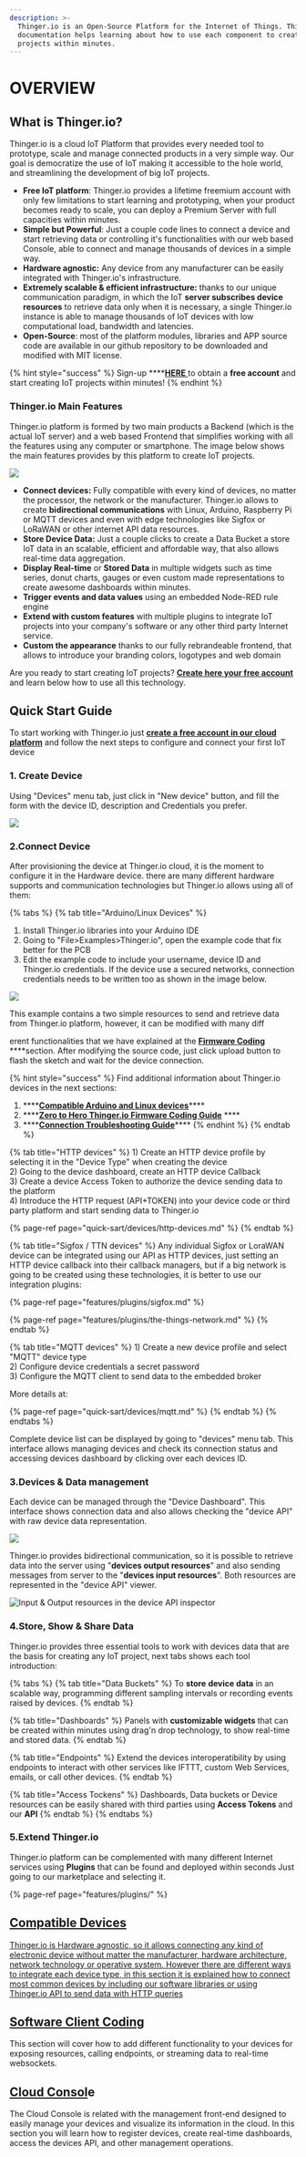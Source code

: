 ```yaml
---
description: >-
  Thinger.io is an Open-Source Platform for the Internet of Things. This
  documentation helps learning about how to use each component to create awesome
  projects within minutes.
---
```


# OVERVIEW

## What is Thinger.io?

Thinger.io is a cloud IoT Platform that provides every needed tool to prototype, scale and manage connected  products in a very simple way. Our goal is democratize the use of IoT making it accessible to the hole world, and streamlining the development of big IoT projects.

* **Free IoT platform**: Thinger.io provides a lifetime freemium account with only few limitations to start learning and prototyping, when your product becomes ready to scale, you can deploy a Premium Server with full capacities within minutes.
* **Simple but Powerful**: Just a couple code lines to connect a device and start retrieving data or controlling it's functionalities with our web based Console, able to connect and manage thousands of devices in a simple way.
* **Hardware agnostic:** Any device from any manufacturer can be easily integrated with Thinger.io's infrastructure.
* **Extremely scalable & efficient infrastructure:** thanks to our unique communication paradigm, in which the IoT **server subscribes device resources** to retrieve data only when it is necessary, a single Thinger.io instance is able to manage thousands of IoT devices with low computational load, bandwidth and latencies. 
* **Open-Source**: most of the platform modules, libraries and APP source code are available in our github repository to be downloaded and modified with MIT license. 

{% hint style="success" %}
Sign-up ****[**HERE** ](https://console.thinger.io/#/signup)to obtain a **free account** and start creating IoT projects within minutes!
{% endhint %}

### Thinger.io Main Features

Thinger.io platform is formed by two main products a Backend \(which is the actual IoT server\) and a web based Frontend that simplifies working with all the features using any computer or smartphone. The image below shows the main features provides by this platform to create IoT projects. 

![](.gitbook/assets/thinger.io-platform-feature.png)

* **Connect devices:** Fully compatible with every kind of devices, no matter the processor, the network or the manufacturer. Thinger.io allows to create **bidirectional communications** with Linux, Arduino, Raspberry Pi or MQTT devices and even with edge technologies like Sigfox or LoRaWAN or other internet API data resources. 
* **Store Device Data:** Just a couple clicks to create a Data Bucket a store IoT data in an scalable, efficient and affordable way, that also allows real-time data aggregation. 
* **Display Real-time** or **Stored Data** in multiple widgets such as time series, donut charts, gauges or even custom made representations to create awesome dashboards within minutes. 
* **Trigger events and data values** using an embedded Node-RED rule engine 
* **Extend with custom features** with multiple plugins to integrate IoT projects into your company's software or any other third party Internet service.  
* **Custom the appearance** thanks to our fully rebrandeable frontend, that allows to introduce your branding colors, logotypes and web domain 

Are you ready to start creating IoT projects? [**Create here your free account**](https://console.thinger.io/#/signup) and learn below how to use all this technology.

## Quick Start Guide

To start working with Thinger.io just [**create a free account in our cloud platform**](https://console.thinger.io/#/signup) and follow the next steps to configure and connect your first IoT device

### 1. Create Device

Using "Devices" menu tab, just click in "New device" button, and fill the form with the device ID, description and Credentials you prefer.

![](.gitbook/assets/image%20%2829%29.png)

### 2.Connect Device

After provisioning the device at Thinger.io cloud, it is the moment to configure it in the Hardware device. there are many different hardware supports and communication technologies but Thinger.io allows using all of them: 

{% tabs %}
{% tab title="Arduino/Linux Devices" %}
1. Install Thinger.io libraries into your Arduino IDE
2. Going to "File&gt;Examples&gt;Thinger.io", open the example code that fix better for the PCB
3. Edit the example code to include your username, device ID and Thinger.io credentials. If the device use a secured networks, connection credentials needs to be written too as shown in the image below. 

![](.gitbook/assets/image%20%2831%29.png)

This example contains a two simple resources to send and retrieve data from Thinger.io platform, however, it can be modified with many diff



erent functionalities that we have explained at the [**Firmware Coding**](quick-sart/coding/) ****section.  After modifying the source code, just click upload button to flash the sketch and wait for the device connection.

{% hint style="success" %}
Find additional information about Thinger.io devices in the next sections: 

1. \*\*\*\*[**Compatible Arduino and Linux devices**](quick-sart/devices/)\*\*\*\*
2. \*\*\*\*[**Zero to Hero Thinger.io Firmware Coding Guide**](quick-sart/coding/) ****
3. \*\*\*\*[**Connection Troubleshooting Guide**](https://docs.thinger.io/coding/good-practices-and-troubleshooting)\*\*\*\*
{% endhint %}
{% endtab %}

{% tab title="HTTP devices" %}
1\) Create an HTTP device profile by selecting it in the "Device Type" when creating the device  
2\) Going to the device dashboard, create an HTTP device Callback  
3\) Create a device Access Token to authorize the device sending data to the platform  
4\) Introduce the HTTP request \(API+TOKEN\) into your device code or third party platform and start sending data to Thinger.io

{% page-ref page="quick-sart/devices/http-devices.md" %}
{% endtab %}

{% tab title="Sigfox / TTN devices" %}
Any individual Sigfox or LoraWAN device can be integrated using our API as HTTP devices, just setting an HTTP device callback into their callback managers, but if a big network is going to be created using these technologies, it is better to use our integration plugins:

{% page-ref page="features/plugins/sigfox.md" %}

{% page-ref page="features/plugins/the-things-network.md" %}
{% endtab %}

{% tab title="MQTT devices" %}
1\) Create a new device profile and select "MQTT" device type  
2\) Configure device credentials a secret password  
3\) Configure the MQTT client to send data to the embedded broker

More details at: 

{% page-ref page="quick-sart/devices/mqtt.md" %}
{% endtab %}
{% endtabs %}

Complete device list can be displayed by going to "devices" menu tab. This interface allows managing devices and check its connection status and accessing devices dashboard by clicking over each devices ID.

### 3.Devices & Data management

Each device can be managed through the "Device Dashboard". This interface shows connection data and also allows checking the "device API" with raw device data representation.

![](.gitbook/assets/image%20%288%29.png)

Thinger.io provides bidirectional communication, so it is possible to retrieve data into the server using "**devices output resources**" and also sending messages from server to the "**devices input resources**". Both resources are represented in the "device API" viewer.

![Input &amp; Output resources in the device API inspector](.gitbook/assets/image%20%2840%29.png)

### 4.Store, Show & Share Data

Thinger.io provides three essential tools to work with devices data that are the basis for creating any IoT project, next tabs shows each tool introduction:

{% tabs %}
{% tab title="Data Buckets" %}
To **store** **device data** in an scalable way, programming different sampling intervals or recording events raised by devices.
{% endtab %}

{% tab title="Dashboards" %}
Panels with **customizable widgets** that can be created within minutes using drag'n drop technology, to show real-time and stored data.
{% endtab %}

{% tab title="Endpoints" %}
Extend the devices interoperatibility by using endpoints to interact with other services like IFTTT, custom Web Services, emails, or call other devices.
{% endtab %}

{% tab title="Access Tockens" %}
Dashboards, Data buckets or Device resources can be easily shared with third parties using **Access Tokens** and our **API**
{% endtab %}
{% endtabs %}

### 5.Extend Thinger.io

Thinger.io platform can be complemented with many different Internet services using **Plugins** that can be found and deployed within seconds Just going to our marketplace and selecting it.

{% page-ref page="features/plugins/" %}

## [Compatible Devices](quick-sart/devices/)

[Thinger.io is Hardware agnostic, so it allows connecting any kind of electronic device without matter the manufacturer, hardware architecture, network technology or operative system. However there are different ways to integrate each device type, in this section it is explained how to connect most common devices by including our software libraries or using Thinger.io API to send data with HTTP queries](quick-sart/devices/)

## [Software Client Coding](quick-sart/coding/)

This section will cover how to add different functionality to your devices for exposing resources, calling endpoints, or streaming data to real-time websockets.

## [Cloud Consol]()e

The Cloud Console is related with the management front-end designed to easily manage your devices and visualize its information in the cloud. In this section you will learn how to register devices, create real-time dashboards, access the devices API, and other management operations.



